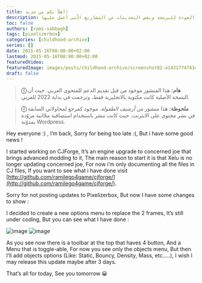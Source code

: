 ```yaml
---
title: أهلاً بكم من جديد!
description: اعلان حول العودة للبرمجة وبعض التحديثات عن المشاريع الّتي أعمل عليها.
toc: false
authors: [rami-sabbagh]
tags: [pixelizerbox]
categories: [childhood-archive]
series: []
date: 2015-05-16T00:00:00+02:00
lastmod: 2015-05-16T00:00:00+02:00
featuredVideo:
featuredImage: images/posts/childhood-archive/screenshot02-e1431774743456-825x406.png
draft: false
---
```


> **ⓘ هام:** هذا المنشور موجود من قبل تقديم الدعم للمتحوى العربي. حيث أن النسخة الأصلية كانت مكتوبة بالانجليزية فقط، وترجمت في بداية 2022 للعربي.

> **ⓘ ملحوظة:** هذا منشور من _أرشيف الطفولة_. موجود كمرجع  لمحاولاتي السابقة في نشر محتوى على الانترنت. حيث كانت تنشر باستخدام استضافية مجّانية مزوّدة بمدوّنة Wordpress.

Hey everyone :) , I’m back, Sorry for being too late :(, But i have some good news !

I started working on CJForge, It’s an engine upgrade to concerned joe that brings advanced modding to it, The main reason to start it is that Xelu is no longer updating concerned joe, For now i’m only documenting all the files in CJ files, If you want to see what i have done visit [http://github.com/ramilego4game/cjforge/](http://github.com/ramilego4game/cjforge/).

Sorry for not posting updates to Pixelizerbox, But now I have some changes to show :

  I decided to create a new options menu to replace the 2 frames, It’s still under coding, But you can see what I have done :

![image](/images/posts/childhood-archive/screenshot01.png)
![image](/images/posts/childhood-archive/screenshot02.png)

As you see now there is a toolbar at the top that haves 4 button, And a Menu that is toggle-able, For now you see only the objects menu, But then I’ll add objects options (Like: Static, Bouncy, Density, Mass, etc…..), I wish I may release this update maybe after 3 days.

That’s all for today, See you tomorrow 😀